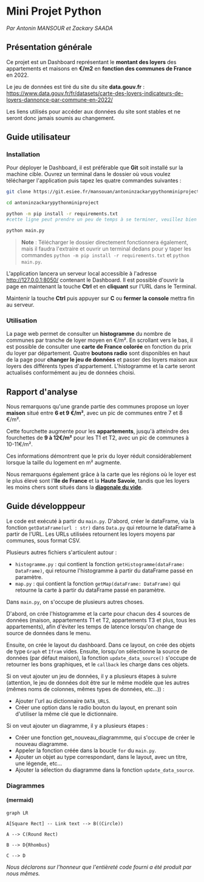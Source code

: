 # Mini Projet Python

*Par Antonin MANSOUR et Zackary SAADA*

## Présentation générale

Ce projet est un Dashboard représentant le **montant des loyers** des appartements et maisons en **€/m2** en **fonction des communes de France** en 2022.

Le jeu de données est tiré du site du site **data.gouv.fr** : <https://www.data.gouv.fr/fr/datasets/carte-des-loyers-indicateurs-de-loyers-dannonce-par-commune-en-2022/>

Les liens utilisés pour accéder aux données du site sont stables  et ne seront donc jamais soumis au changement.

## Guide utilisateur

### Installation

Pour déployer le Dashboard, il est préférable que **Git** soit installé sur la machine cible. Ouvrez un terminal dans le dossier où vous voulez télécharger l'application puis tapez les quatre commandes suivantes :

```bash
git clone https://git.esiee.fr/mansouan/antoninzackarypythonminiproject.git

cd antoninzackarypythonminiproject

python -m pip install -r requirements.txt
#cette ligne peut prendre un peu de temps à se terminer, veuillez bien patienter le téléchargement avant de lancer la suivante

python main.py
```

> **Note** : Télécharger le dossier directement fonctionnera également, mais il faudra l'extraire et ouvrir un terminal dedans pour y taper les commandes `python -m pip install -r requirements.txt` et `python main.py`.

L'application lancera un serveur local accessible à l'adresse <http://127.0.0.1:8050/> contenant le Dashboard. Il est possible d'ouvrir la page en maintenant la touche **Ctrl** et en **cliquant** sur l'URL dans le Terminal.
  
Maintenir la touche **Ctrl** puis appuyer sur **C** ou **fermer la console** mettra fin au serveur.

### Utilisation

La page web permet de consulter un **histogramme** du nombre de communes par tranche de loyer moyen en €/m².
En scrollant vers le bas, il est possible de consulter une **carte de France colorée** en fonction du prix du loyer par département.
Quatre **boutons radio** sont disponibles en haut de la page pour **changer le jeu de données** et passer des loyers maison aux loyers des différents types d'appartement. L'histogramme et la carte seront actualisés conformément au jeu de données choisi.

## Rapport d'analyse

Nous remarquons qu'une grande partie des communes propose un loyer **maison** situé entre **6 et 9 €/m²**, avec un pic de communes entre 7 et 8 €/m².

Cette fourchette augmente pour les **appartements**, jusqu'à atteindre des fourchettes de **9 à 12€/m²** pour les T1 et T2, avec un pic de communes à 10-11€/m².

Ces informations démontrent que le prix du loyer réduit considérablement lorsque la taille du logement en m² augmente.

Nous remarquons également grâce à la carte que les régions où le loyer est le plus élevé sont l'**Ile de France** et la **Haute Savoie**, tandis que les loyers les moins chers sont situés dans la **[diagonale du vide](https://fr.wikipedia.org/wiki/Diagonale_du_vide)**.

## Guide développpeur

Le code est exécuté à partir du `main.py`. D'abord, créer le dataFrame, via la fonction `getDataFrame(url : str)` dans `Data.py` qui retourne le dataFrame à partir de l'URL. Les URLs utilisées retournent les loyers moyens par communes, sous format CSV.

Plusieurs autres fichiers s'articulent autour :

- `histogramme.py` : qui contient la fonction `getHistogramme(dataFrame: DataFrame)`, qui retourne l'histogramme à partir du dataFrame passé en paramètre.
- `map.py` : qui contient la fonction `getMap(dataFrame: DataFrame)` qui retourne la carte à partir du dataFrame passé en paramètre.

Dans `main.py`, on s'occupe de plusieurs autres choses.

D'abord, on crée l'histogramme et la carte pour chacun des 4 sources de données (maison, appartements T1 et T2, appartements T3 et plus, tous les appartements), afin d'éviter les temps de latence lorsqu'on change de source de données dans le menu.

Ensuite, on crée le layout du dashboard. Dans ce layout, on crée des objets de type `Graph` et `Ifram` vides. Ensuite, lorsqu'on sélectionne la source de données (par défaut maison), la fonction `update_data_source()` s'occupe de retourner les bons graphiques, et le `callback` les charge dans ces objets.

Si on veut ajouter un jeu de données, il y a plusieurs étapes à suivre (attention, le jeu de données doit être sur le même modèle que les autres (mêmes noms de colonnes, mêmes types de données, etc...)) :

- Ajouter l'url au dictionnaire `DATA_URLS`.
- Créer une option dans le radio bouton du layout, en prenant soin d'utiliser la même clé que le dictionnaire.

Si on veut ajouter un diagramme, il y a plusieurs étapes :

- Créer une fonction get_nouveau_diagrammme, qui s'occupe de créer le nouveau diagramme.
- Appeler la fonction créée dans la boucle `for` du `main.py`.
- Ajouter un objet au type correspondant, dans le layout, avec un titre, une légende, etc...
- Ajouter la sélection du diagramme dans la fonction `update_data_source`.

### Diagrammes

#### (mermaid)

```mermaid
graph LR

A[Square Rect] -- Link text --> B((Circle))

A --> C(Round Rect)

B --> D{Rhombus}

C --> D
```

*Nous déclarons sur l’honneur que l'entièreté code fourni a été produit par nous mêmes.*
